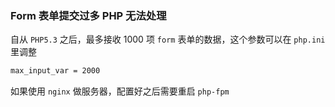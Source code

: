 ### Form 表单提交过多 PHP 无法处理

自从 `PHP5.3` 之后，最多接收 1000 项 `form` 表单的数据，这个参数可以在 `php.ini` 里调整

```bash
max_input_var = 2000
```

如果使用 `nginx` 做服务器，配置好之后需要重启 `php-fpm`
